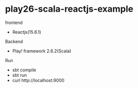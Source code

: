 # play26-scala-reactjs-example

frontend
* Reactjs(15.6.1)

Backend
* Play! framework 2.6.2(Scala)

Run
* sbt compile
* sbt run
* curl http://localhost:9000
